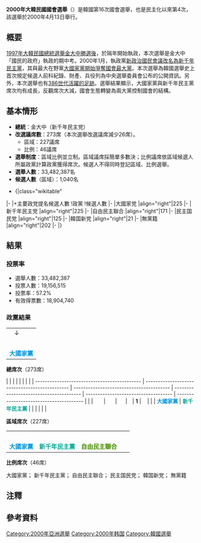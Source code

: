 **2000年大韓民國國會選舉**（）是韓國第16次國會選舉，也是民主化以來第4次，該選舉於2000年4月13日舉行。

## 概要

[1997年大韓民國總統選舉](../Page/1997年大韓民國總統選舉.md "wikilink")[金大中勝選後](../Page/金大中.md "wikilink")，於隔年開始執政，本次選舉是金大中「國民的政府」執政的期中考。2000年1月，執政黨[新政治國民會議改名為](https://zh.wikipedia.org/wiki/新政治國民會議 "wikilink")[新千年民主黨](https://zh.wikipedia.org/wiki/新千年民主黨 "wikilink")，其與最大在野黨[大國家黨開始爭奪國會最大黨](https://zh.wikipedia.org/wiki/大國家黨 "wikilink")。本次選舉為韓國選舉史上首次規定候選人前科紀錄、財產、兵役列為中央選舉委員會公布的公開資訊。另外，本次選舉也有[386世代活躍的足跡](https://zh.wikipedia.org/wiki/386世代 "wikilink")。選舉結果顯示，大國家黨與新千年民主黨席次均有成長，反觀席次大減，國會生態轉變為兩大黨控制國會的結構。

## 基本情形

  - **總統**：金大中（新千年民主党）
  - **改選議席數**：273席（本次選舉改選議席減少26席）。
      - 區域：227議席
      - 比例：46議席
  - **選舉制度**：區域比例並立制。區域議席採簡單多數決；比例議席依區域候選人所屬政黨計算政黨獲得席次。候選人不得同時登記區域、比例選舉。
  - **選舉人數**：33,482,387名
  - **候選人數**（區域）：1,040名

<!-- end list -->

  -
    {|class="wikitable"

|- |+主要政党提名候選人數 \!政黨 \!候選人數 |- |大國家党 |align="right"|225 |- |新千年民主党
|align="right"|225 |- |自由民主聯合 |align="right"|171 |- |民主国民党
|align="right"|125 |- |韓国新党 |align="right"|21 |- |無黨籍 |align="right"|202
|- |}

## 結果

### 投票率

  - 選舉人數：33,482,387
  - 投票人數：19,156,515
  - 投票率：57.2%
  - 有效得票數：18,904,740

### 政黨結果

|                                              |
| -------------------------------------------- |
| <span style="color:white;">↓</span>↓         |
| <span style="color:white;">**133**</span>    |
| <span style="color:#0095DA;">**大國家黨**</span> |

**總席次**（273席）

|                                              |                                                |                                          |                                         |                                      |                                         |  |
| -------------------------------------------- | ---------------------------------------------- | ---------------------------------------- | --------------------------------------- | ------------------------------------ | --------------------------------------- |  |
| <span style="color:white;">**112**</span>    | <span style="color:white;">**96**</span>       | <span style="color:white;">**12**</span> | <span style="color:white;">**1**</span> | **1**</span>                         | <span style="color:white;">**5**</span> |  |
| <span style="color:#0095DA;">**大國家黨**</span> | <span style="color:#00A594;">**新千年民主黨**</span> | <span style="color:#498C00;"></span>     | <span style="color:#0E0072;"></span>    | <span style="color:#00E6BE;"></span> | <span style="color:#aaaaaa;"></span>    |  |

**區域席次**（227席）

|                                              |                                                |                                                |                                         |
| -------------------------------------------- | ---------------------------------------------- | ---------------------------------------------- | --------------------------------------- |
| <span style="color:white;">**21**</span>     | <span style="color:white;">**19**</span>       | <span style="color:white;">**5**</span>        | <span style="color:white;">**1**</span> |
| <span style="color:#0095DA;">**大國家黨**</span> | <span style="color:#00A594;">**新千年民主黨**</span> | <span style="color:#498C00;">**自由民主聯合**</span> | <span style="color:#0E0072;"></span>    |

**比例席次**（46席）

大國家黨； 新千年民主黨； 自由民主聯合；  民主国民党； 韓国新党； 無黨籍

## 注釋

<div class="references-small">

</div>

## 參考資料

<references />

[Category:2000年亞洲選舉](https://zh.wikipedia.org/wiki/Category:2000年亞洲選舉 "wikilink")
[Category:2000年韩国](https://zh.wikipedia.org/wiki/Category:2000年韩国 "wikilink")
[Category:韓國選舉](https://zh.wikipedia.org/wiki/Category:韓國選舉 "wikilink")